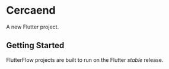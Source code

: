 # Cercaend

A new Flutter project.

## Getting Started

FlutterFlow projects are built to run on the Flutter _stable_ release.
